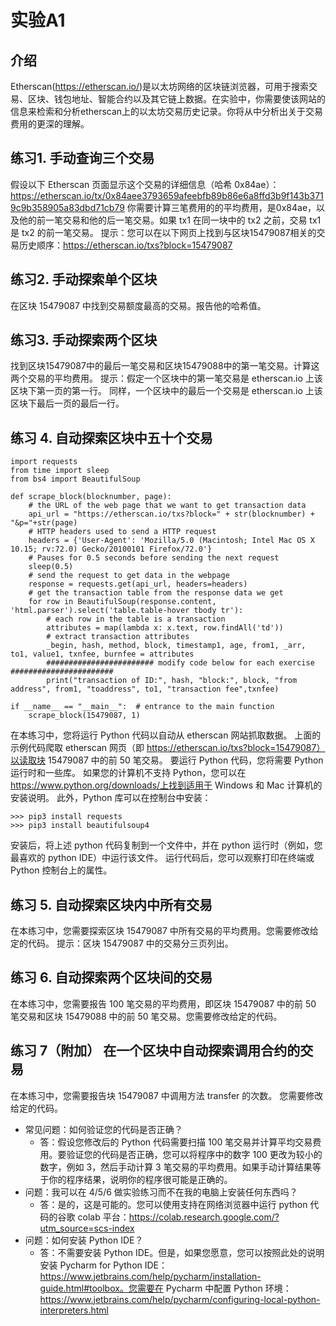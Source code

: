 
实验A1
===

介绍
---

Etherscan(https://etherscan.io/)是以太坊网络的区块链浏览器，可用于搜索交易、区块、钱包地址、智能合约以及其它链上数据。在实验中，你需要使该网站的信息来检索和分析etherscan上的以太坊交易历史记录。你将从中分析出关于交易费用的更深的理解。

练习1. 手动查询三个交易
---

假设以下 Etherscan 页面显示这个交易的详细信息（哈希 0x84ae）：
https://etherscan.io/tx/0x84aee3793659afeebfb89b86e6a8ffd3b9f143b3719c9b358905a83dbd71cb79
你需要计算三笔费用的的平均费用，是0x84ae，以及他的前一笔交易和他的后一笔交易。如果 tx1 在同一块中的 tx2 之前，交易 tx1 是 tx2 的前一笔交易。
提示：您可以在以下网页上找到与区块15479087相关的交易历史顺序：https://etherscan.io/txs?block=15479087

练习2. 手动探索单个区块
---

在区块 15479087 中找到交易额度最高的交易。报告他的哈希值。

练习3. 手动探索两个区块
---

找到区块15479087中的最后一笔交易和区块15479088中的第一笔交易。计算这两个交易的平均费用。
提示：假定一个区块中的第一笔交易是 etherscan.io 上该区块下第一页的第一行。 同样，一个区块中的最后一个交易是 etherscan.io 上该区块下最后一页的最后一行。

练习 4. 自动探索区块中五十个交易
---

```
import requests
from time import sleep
from bs4 import BeautifulSoup

def scrape_block(blocknumber, page):
    # the URL of the web page that we want to get transaction data
    api_url = "https://etherscan.io/txs?block=" + str(blocknumber) + "&p="+str(page)
    # HTTP headers used to send a HTTP request
    headers = {'User-Agent': 'Mozilla/5.0 (Macintosh; Intel Mac OS X 10.15; rv:72.0) Gecko/20100101 Firefox/72.0'}
    # Pauses for 0.5 seconds before sending the next request
    sleep(0.5)
    # send the request to get data in the webpage
    response = requests.get(api_url, headers=headers)
    # get the transaction table from the response data we get
    for row in BeautifulSoup(response.content, 'html.parser').select('table.table-hover tbody tr'):
        # each row in the table is a transaction
        attributes = map(lambda x: x.text, row.findAll('td'))
        # extract transaction attributes
        _begin, hash, method, block, timestamp1, age, from1, _arr, to1, value1, txnfee, burnfee = attributes
        ######################## modify code below for each exercise #######################
        print("transaction of ID:", hash, "block:", block, "from address", from1, "toaddress", to1, "transaction fee",txnfee)

if __name__ == "__main__":  # entrance to the main function
    scrape_block(15479087, 1)
```

在本练习中，您将运行 Python 代码以自动从 etherscan 网站抓取数据。 上面的示例代码爬取 etherscan 网页（即 https://etherscan.io/txs?block=15479087）以读取块 15479087 中的前 50 笔交易。
要运行 Python 代码，您将需要 Python 运行时和一些库。 如果您的计算机不支持 Python，您可以在 https://www.python.org/downloads/上找到适用于 Windows 和 Mac 计算机的安装说明。 此外，Python 库可以在控制台中安装：

```
>>> pip3 install requests
>>> pip3 install beautifulsoup4
```

安装后，将上述 python 代码复制到一个文件中，并在 python 运行时（例如，您最喜欢的 python IDE）中运行该文件。 运行代码后，您可以观察打印在终端或 Python 控制台上的属性。

练习 5. 自动探索区块内中所有交易
---

在本练习中，您需要探索区块 15479087 中所有交易的平均费用。您需要修改给定的代码。
提示：区块 15479087 中的交易分三页列出。

练习 6. 自动探索两个区块间的交易
---

在本练习中，您需要报告 100 笔交易的平均费用，即区块 15479087 中的前 50 笔交易和区块 15479088 中的前 50 笔交易。您需要修改给定的代码。

练习 7（附加） 在一个区块中自动探索调用合约的交易
---

在本练习中，您需要报告块 15479087 中调用方法 transfer 的次数。 您需要修改给定的代码。

- 常见问题：如何验证您的代码是否正确？
    - 答：假设您修改后的 Python 代码需要扫描 100 笔交易并计算平均交易费用。要验证您的代码是否正确，您可以将程序中的数字 100 更改为较小的数字，例如 3，然后手动计算 3 笔交易的平均费用。如果手动计算结果等于你的程序结果，说明你的程序很可能是正确的。
- 问题：我可以在 4/5/6 做实验练习而不在我的电脑上安装任何东西吗？
    - 答：是的，这是可能的。您可以使用支持在网络浏览器中运行 python 代码的谷歌 colab 平台：https://colab.research.google.com/?utm_source=scs-index
- 问题：如何安装 Python IDE？
    - 答：不需要安装 Python IDE。但是，如果您愿意，您可以按照此处的说明安装 Pycharm for Python IDE：https://www.jetbrains.com/help/pycharm/installation-guide.html#toolbox。您需要在 Pycharm 中配置 Python 环境：https://www.jetbrains.com/help/pycharm/configuring-local-python-interpreters.html
